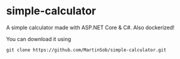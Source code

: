 # simple-calculator
A simple calculator made with ASP.NET Core &amp; C#. Also dockerized!

You can download it using
```
git clone https://github.com/MartinSob/simple-calculator.git
```

